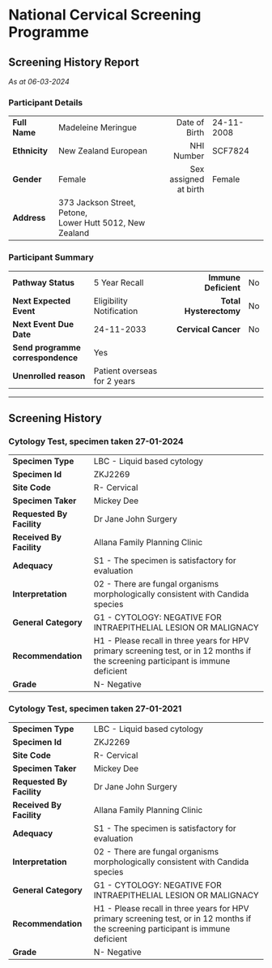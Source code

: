 
<!-- <img src="../images/NCSPbadge.svg" width="40%"/> --> 

# National Cervical Screening Programme
## Screening History Report
*As at 06-03-2024*

### Participant Details

| | | | |
|:---------------------------|:-----------------------|----:|:----|
| **Full Name**              | Madeleine Meringue   | Date of Birth   | 24-11-2008 |
| **Ethnicity**              | New Zealand European | NHI Number      | SCF7824 |
| **Gender**                 | Female               | Sex assigned<br>at birth   | Female |
| **Address**                | 373 Jackson Street, Petone,<br>Lower Hutt 5012, New Zealand  | | |

### Participant Summary

| | | | |
|:-------------------------|:------------------------------|-------------------------------:|:----|
| **Pathway Status**       | 5 Year Recall                 | **Immune Deficient**           | No  |
| **Next Expected Event**  | Eligibility Notification      | **Total Hysterectomy**         | No  |
| **Next Event Due Date**  | 24-11-2033                    | **Cervical Cancer**            | No  |
| **Send programme**<br>**correspondence** | Yes | | |
| **Unenrolled reason**    | Patient overseas for 2 years  | | |

---

## Screening History

### Cytology Test, specimen taken 27-01-2024

| | |
|:--------------------------|:------------------------------|
| **Specimen Type**         | LBC - Liquid based cytology   |
| **Specimen Id**           | ZKJ2269                       |
| **Site Code**             | R- Cervical                   |
| **Specimen Taker**        | Mickey Dee                    |
| **Requested By Facility** | Dr Jane John Surgery          |
| **Received By Facility**  | Allana Family Planning Clinic |
| **Adequacy**              | S1 - The specimen is satisfactory for evaluation  |
| **Interpretation**        | 02 - There are fungal organisms morphologically consistent with Candida species |
| **General Category**      | G1 - CYTOLOGY: NEGATIVE FOR INTRAEPITHELIAL LESION OR MALIGNACY |
| **Recommendation**        | H1 - Please recall in three years for HPV primary screening test, or in 12 months if the screening participant is immune deficient |
| **Grade**                 | N- Negative |

### Cytology Test, specimen taken 27-01-2021

| | |
|:--------------------------|:------------------------------|
| **Specimen Type**         | LBC - Liquid based cytology   |
| **Specimen Id**           | ZKJ2269                       |
| **Site Code**             | R- Cervical                   |
| **Specimen Taker**        | Mickey Dee                    |
| **Requested By Facility** | Dr Jane John Surgery          |
| **Received By Facility**  | Allana Family Planning Clinic |
| **Adequacy**              | S1 - The specimen is satisfactory for evaluation  |
| **Interpretation**        | 02 - There are fungal organisms morphologically consistent with Candida species |
| **General Category**      | G1 - CYTOLOGY: NEGATIVE FOR INTRAEPITHELIAL LESION OR MALIGNACY |
| **Recommendation**        | H1 - Please recall in three years for HPV primary screening test, or in 12 months if the screening participant is immune deficient |
| **Grade**                 | N- Negative |

